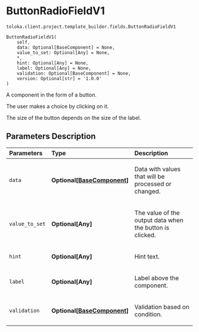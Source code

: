 # ButtonRadioFieldV1
`toloka.client.project.template_builder.fields.ButtonRadioFieldV1`

```
ButtonRadioFieldV1(
    self,
    data: Optional[BaseComponent] = None,
    value_to_set: Optional[Any] = None,
    *,
    hint: Optional[Any] = None,
    label: Optional[Any] = None,
    validation: Optional[BaseComponent] = None,
    version: Optional[str] = '1.0.0'
)
```

A component in the form of a button.


The user makes a choice by clicking on it.

The size of the button depends on the size of the label.

## Parameters Description

| Parameters | Type | Description |
| :----------| :----| :-----------|
`data`|**Optional\[[BaseComponent](toloka.client.project.template_builder.base.BaseComponent.md)\]**|<p>Data with values that will be processed or changed.</p>
`value_to_set`|**Optional\[Any\]**|<p>The value of the output data when the button is clicked.</p>
`hint`|**Optional\[Any\]**|<p>Hint text.</p>
`label`|**Optional\[Any\]**|<p>Label above the component.</p>
`validation`|**Optional\[[BaseComponent](toloka.client.project.template_builder.base.BaseComponent.md)\]**|<p>Validation based on condition.</p>
